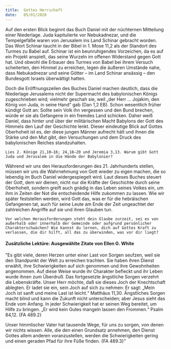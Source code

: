 ```yaml
---
title:  Gottes Herrschaft
date:   05/01/2020
---
```


Auf den ersten Blick beginnt das Buch Daniel mit der nüchternen Mitteilung einer Niederlage. Juda kapitulierte vor Nebukadnezar, und die Tempelgefäße waren von Jerusalem ins Land Schinar gebracht worden. Das Wort Schinar taucht in der Bibel in 1. Mose 11,2 als der Standort des Turmes zu Babel auf. Schinar ist ein beunruhigendes Vorzeichen, da es auf ein Projekt anspielt, das seine Wurzeln im offenen Widerstand gegen Gott hat. Und obwohl die Erbauer des Turmes von Babel bei ihrem Versuch scheiterten, den Himmel zu erreichen, legen die äußeren Umstände nahe, dass Nebukadnezar und seine Götter – im Land Schinar ansässig – den Bundesgott Israels überwältigt hatten.

Doch die Eröffnungszeilen des Buches Daniel machen deutlich, dass die Niederlage Jerusalems nicht der Supermacht des babylonischen Königs zugeschrieben wird; vielmehr geschah sie, weil „der Herr … Jojakim, den König von Juda, in seine Hand“ gab (Dan 1,2 EB). Schon wesentlich früher kündigt Gott an: Sollte sein Volk ihn vergessen und den Bund brechen, würde er sie als Gefangene in ein fremdes Land schicken. Daher weiß Daniel, dass hinter und über der militärischen Macht Babylons der Gott des Himmels den Lauf der Geschichte lenkt. Dieser eindeutige Blick auf Gottes Oberhoheit ist es, der diese jungen Männer aufrecht hält und ihnen die Stärke und den Mut gibt, den Versuchungen und dem Druck des babylonischen Reiches standzuhalten.

`Lies 2. Könige 21,10–16; 24,18–20 und Jeremia 3,13. Warum gibt Gott Juda und Jerusalem in die Hände der Babylonier?`

Während wir uns den Herausforderungen des 21. Jahrhunderts stellen, müssen wir uns die Wahrnehmung von Gott wieder zu eigen machen, die so lebendig im Buch Daniel widergespiegelt wird. Laut dieses Buches steuert der Gott, dem wir dienen, nicht nur die Kräfte der Geschichte durch seine Oberhoheit, sondern greift auch gnädig in das Leben seines Volkes ein, um ihm in Zeiten der Not die entscheidende Hilfe zukommen zu lassen. Wie wir später feststellen werden, wird Gott das, was er für die hebräischen Gefangenen tat, auch für seine Leute am Ende der Zeit ungeachtet der zahlreichen Angriffe auf sie und ihren Glauben tun.

`Vor welchen Herausforderungen steht dein Glaube zurzeit, sei es von außerhalb oder innerhalb der Gemeinde oder aufgrund persönlicher Charakterschwächen? Wie kannst du lernen, dich auf Gottes Kraft zu verlassen, die dir hilft, all das zu überwinden, was vor dir liegt?`

#### Zusätzliche Lektüre: Ausgewählte Zitate von Ellen G. White

"Es gibt viele, deren Herzen unter einer Last von Sorgen seufzen, weil sie den Standpunkt der Welt zu erreichen trachten. Sie haben ihren Dienst erwählt, ihre Schwierigkeiten auf sich genommen und ihre Gewohnheiten angenommen. Auf diese Weise wurde ihr Charakter befleckt und ihr Leben wurde ihnen zum Überdruß. Das fortgesetzte ängstliche Sorgen verzehrt die Lebenskräfte. Unser Herr möchte, daß sie dieses Joch der Knechtschaft ablegten. Er ladet sie ein, sein Joch auf sich zu nehmen: Er sagt: „Mein Joch ist sanft und meine Last ist leicht.“ Matthäus 11,30. Ängstliches Sorgen macht blind und kann die Zukunft nicht unterscheiden; aber Jesus sieht das Ende vom Anfang. In jeder Schwierigkeit hat er seinen Weg bereitet, um Hilfe zu bringen. „Er wird kein Gutes mangeln lassen den Frommen.“ Psalm 84,12. {FA 489.2}

Unser himmlischer Vater hat tausende Wege, für uns zu sorgen, von denen wir nichts wissen. Alle, die den einen Grundsatz annehmen, den Dienst Gottes allem anderen voranzustellen, werden die Schwierigkeiten gering und einen geraden Pfad für ihre Füße finden. {FA 489.3}"